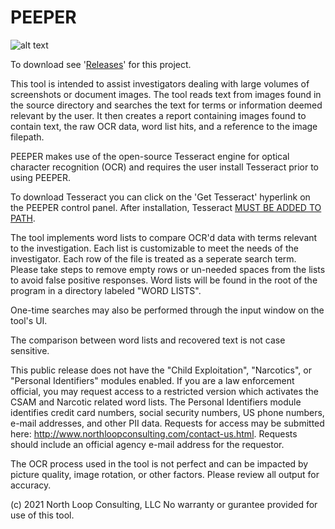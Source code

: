 # PEEPER
![alt text](https://user-images.githubusercontent.com/73806121/133710988-b373eecf-5515-4941-981c-486854bed0c9.png)

To download see '[Releases](https://github.com/northloopforensics/PEEPER/releases/)' for this project.

This tool is intended to assist investigators dealing with large volumes of screenshots or document images. The tool reads text from images found in the source directory and searches the text for terms or information deemed relevant by the user.  It then creates a report containing images found to contain text, the raw OCR data, word list hits, and a reference to the image filepath.

PEEPER makes use of the open-source Tesseract engine for optical character recognition (OCR) and requires the user install Tesseract prior to using PEEPER.

To download Tesseract you can click on the 'Get Tesseract' hyperlink on the PEEPER control panel. After installation, Tesseract [MUST BE ADDED TO PATH](https://medium.com/quantrium-tech/installing-and-using-tesseract-4-on-windows-10-4f7930313f82).

The tool implements word lists to compare OCR'd data with terms relevant to the investigation.  Each list is customizable to meet the needs of the investigator. Each row of the file is treated as a seperate search term. Please take steps to remove empty rows or un-needed spaces from the lists to avoid false positive responses. Word lists will be found in the root of the program in a directory labeled "WORD LISTS". 

One-time searches may also be performed through the input window on the tool's UI.

The comparison between word lists and recovered text is not case sensitive.

This public release does not have the "Child Exploitation", "Narcotics", or "Personal Identifiers" modules enabled. If you are a law enforcement official, you may request access to a restricted version which activates the CSAM and Narcotic related word lists.  The Personal Identifiers module identifies credit card numbers, social security numbers, US phone numbers, e-mail addresses, and other PII data.  Requests for access may be submitted here: http://www.northloopconsulting.com/contact-us.html.  Requests should include an official agency e-mail address for the requestor.

The OCR process used in the tool is not perfect and can be impacted by picture quality, image rotation, or other factors. Please review all output for accuracy.

(c) 2021 North Loop Consulting, LLC  No warranty or gurantee provided for use of this tool.
